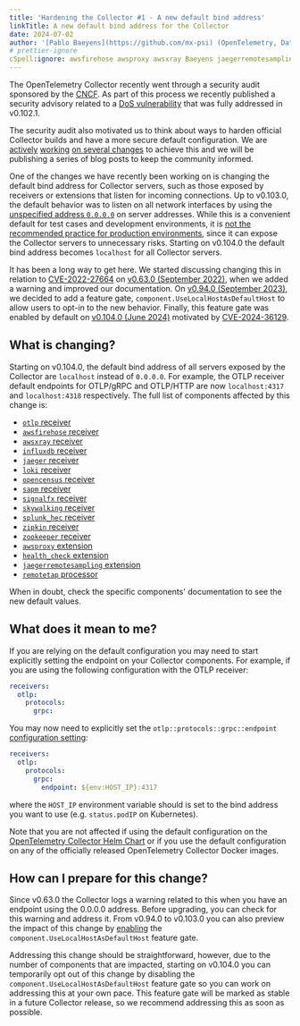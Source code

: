 ```yaml
---
title: 'Hardening the Collector #1 - A new default bind address'
linkTitle: A new default bind address for the Collector
date: 2024-07-02
author: '[Pablo Baeyens](https://github.com/mx-psi) (OpenTelemetry, Datadog)'
# prettier-ignore
cSpell:ignore: awsfirehose awsproxy awsxray Baeyens jaegerremotesampling loki remotetap sapm signalfx skywalking splunk
---
```


The OpenTelemetry Collector recently went through a security audit sponsored by
the [CNCF](https://www.cncf.io/). As part of this process we recently published
a security advisory related to a [DoS vulnerability](/blog/2024/cve-2024-36129/)
that was fully addressed in v0.102.1.

The security audit also motivated us to think about ways to harden official
Collector builds and have a more secure default configuration. We are
[actively][releases-586] [working][core-10469] [on several changes][core-10470]
to achieve this and we will be publishing a series of blog posts to keep the
community informed.

One of the changes we have recently been working on is changing the default bind
address for Collector servers, such as those exposed by receivers or extensions
that listen for incoming connections. Up to v0.103.0, the default behavior was
to listen on all network interfaces by using the
[unspecified address `0.0.0.0`](https://en.wikipedia.org/wiki/0.0.0.0) on server
addresses. While this is a convenient default for test cases and development
environments, it is
[not the recommended practice for production environments](https://cwe.mitre.org/data/definitions/1327.html),
since it can expose the Collector servers to unnecessary risks. Starting on
v0.104.0 the default bind address becomes `localhost` for all Collector servers.

It has been a long way to get here. We started discussing changing this in
relation to [CVE-2022-27664](https://github.com/advisories/GHSA-69cg-p879-7622)
on [v0.63.0 (September 2022)][core-6151], when we added a warning and improved
our documentation. On [v0.94.0 (September 2023)][core-8510], we decided to add a
feature gate, `component.UseLocalHostAsDefaultHost` to allow users to opt-in to
the new behavior. Finally, this feature gate was enabled by default on [v0.104.0
(June 2024)][core-10352] motivated by
[CVE-2024-36129](/blog/2024/cve-2024-36129/).

## What is changing?

Starting on v0.104.0, the default bind address of all servers exposed by the
Collector are `localhost` instead of `0.0.0.0`. For example, the OTLP receiver
default endpoints for OTLP/gRPC and OTLP/HTTP are now `localhost:4317` and
`localhost:4318` respectively. The full list of components affected by this
change is:

- [`otlp` receiver](https://github.com/open-telemetry/opentelemetry-collector/tree/main/receiver/otlpreceiver#otlp-receiver)
- [`awsfirehose` receiver](https://github.com/open-telemetry/opentelemetry-collector-contrib/tree/main/receiver/awsfirehosereceiver#aws-kinesis-data-firehose-receiver)
- [`awsxray` receiver](https://github.com/open-telemetry/opentelemetry-collector-contrib/tree/main/receiver/awsxrayreceiver#aws-x-ray-receiver)
- [`influxdb` receiver](https://github.com/open-telemetry/opentelemetry-collector-contrib/tree/main/receiver/influxdbreceiver#influxdb-receiver)
- [`jaeger` receiver](https://github.com/open-telemetry/opentelemetry-collector-contrib/tree/main/receiver/jaegerreceiver#jaeger-receiver)
- [`loki` receiver](https://github.com/open-telemetry/opentelemetry-collector-contrib/tree/main/receiver/lokireceiver#loki-receiver)
- [`opencensus` receiver](https://github.com/open-telemetry/opentelemetry-collector-contrib/tree/main/receiver/opencensusreceiver#opencensus-receiver)
- [`sapm` receiver](https://github.com/open-telemetry/opentelemetry-collector-contrib/tree/main/receiver/sapmreceiver#sapm-receiver)
- [`signalfx` receiver](https://github.com/open-telemetry/opentelemetry-collector-contrib/tree/main/receiver/signalfxreceiver#signalfx-receiver)
- [`skywalking` receiver](https://github.com/open-telemetry/opentelemetry-collector-contrib/tree/main/receiver/skywalkingreceiver#skywalking-receiver)
- [`splunk_hec` receiver](https://github.com/open-telemetry/opentelemetry-collector-contrib/tree/main/receiver/splunkhecreceiver#splunk-hec-receiver)
- [`zipkin` receiver](https://github.com/open-telemetry/opentelemetry-collector-contrib/tree/main/receiver/zipkinreceiver#zipkin-receiver)
- [`zookeeper` receiver](https://github.com/open-telemetry/opentelemetry-collector-contrib/tree/main/receiver/zookeeperreceiver#zookeeper-receiver)
- [`awsproxy` extension](https://github.com/open-telemetry/opentelemetry-collector-contrib/tree/main/extension/awsproxy#aws-proxy)
- [`health_check` extension](https://github.com/open-telemetry/opentelemetry-collector-contrib/tree/main/extension/healthcheckextension#health-check)
- [`jaegerremotesampling` extension](https://github.com/open-telemetry/opentelemetry-collector-contrib/tree/main/extension/jaegerremotesampling#jaegers-remote-sampling-extension)
- [`remotetap` processor](https://github.com/open-telemetry/opentelemetry-collector-contrib/tree/main/processor/remotetapprocessor#remote-tap-processor)

When in doubt, check the specific components' documentation to see the new
default values.

## What does it mean to me?

If you are relying on the default configuration you may need to start explicitly
setting the endpoint on your Collector components. For example, if you are using
the following configuration with the OTLP receiver:

```yaml
receivers:
  otlp:
    protocols:
      grpc:
```

You may now need to explicitly set the `otlp::protocols::grpc::endpoint`
[configuration setting](https://github.com/open-telemetry/opentelemetry-collector/blob/v0.103.0/receiver/otlpreceiver/config.md):

```yaml
receivers:
  otlp:
    protocols:
      grpc:
        endpoint: ${env:HOST_IP}:4317
```

where the `HOST_IP` environment variable should is set to the bind address you
want to use (e.g. `status.podIP` on Kubernetes).

Note that you are not affected if using the default configuration on the
[OpenTelemetry Collector Helm Chart][helm-chart] or if you use the default
configuration on any of the officially released OpenTelemetry Collector Docker
images.

## How can I prepare for this change?

Since v0.63.0 the Collector logs a warning related to this when you have an
endpoint using the 0.0.0.0 address. Before upgrading, you can check for this
warning and address it. From v0.94.0 to v0.103.0 you can also preview the impact
of this change by [enabling][feature-gate] the
`component.UseLocalHostAsDefaultHost` feature gate.

Addressing this change should be straightforward, however, due to the number of
components that are impacted, starting on v0.104.0 you can temporarily opt out
of this change by disabling the `component.UseLocalHostAsDefaultHost` feature
gate so you can work on addressing this at your own pace. This feature gate will
be marked as stable in a future Collector release, so we recommend addressing
this as soon as possible.

[helm-chart]:
  https://github.com/open-telemetry/opentelemetry-helm-charts?tab=readme-ov-file#opentelemetry-collector
[feature-gate]:
  https://github.com/open-telemetry/opentelemetry-collector/tree/v0.103.0/featuregate#controlling-gates
[releases-586]:
  https://github.com/open-telemetry/opentelemetry-collector-releases/issues/586
[core-6151]:
  https://github.com/open-telemetry/opentelemetry-collector/issues/6151
[core-8510]:
  https://github.com/open-telemetry/opentelemetry-collector/issues/8510
[core-10469]:
  https://github.com/open-telemetry/opentelemetry-collector/issues/10469
[core-10470]:
  https://github.com/open-telemetry/opentelemetry-collector/issues/10470
[core-10352]:
  https://github.com/open-telemetry/opentelemetry-collector/pull/10352
